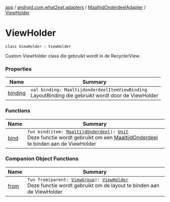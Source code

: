 [app](../../../index.md) / [android.com.what2eat.adapters](../../index.md) / [MaaltijdOnderdeelAdapter](../index.md) / [ViewHolder](./index.md)

# ViewHolder

`class ViewHolder : ViewHolder`

Custom ViewHolder class die gebruikt wordt in de RecyclerView.

### Properties

| Name | Summary |
|---|---|
| [binding](binding.md) | `val binding: MaaltijdonderdeelItemViewBinding`<br>LayoutBinding die gebruikt wordt door de ViewHolder |

### Functions

| Name | Summary |
|---|---|
| [bind](bind.md) | `fun bind(item: `[`MaaltijdOnderdeel`](../../../android.com.what2eat.model/-maaltijd-onderdeel/index.md)`): `[`Unit`](https://kotlinlang.org/api/latest/jvm/stdlib/kotlin/-unit/index.html)<br>Deze functie wordt gebruikt om een [MaaltijdOnderdeel](../../../android.com.what2eat.model/-maaltijd-onderdeel/index.md) te binden aan de ViewHolder |

### Companion Object Functions

| Name | Summary |
|---|---|
| [from](from.md) | `fun from(parent: `[`ViewGroup`](https://developer.android.com/reference/android/view/ViewGroup.html)`): `[`ViewHolder`](./index.md)<br>Deze functie wordt gebruikt om de layout te binden aan de ViewHolder |
